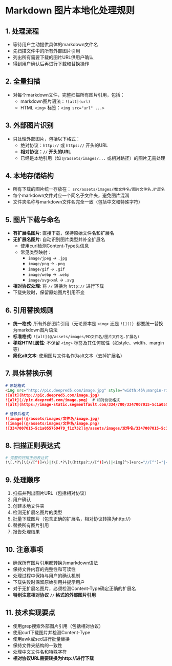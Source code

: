 # Markdown 图片本地化处理规则

## 1. 处理流程
- 等待用户主动提供具体的markdown文件名
- 先扫描文件中的所有外部图片引用
- 列出所有需要下载的图片URL供用户确认
- 得到用户确认后再进行下载和替换操作

## 2. 全量扫描
- 对每个markdown文件，完整扫描所有图片引用，包括：
  - markdown图片语法：`![alt](url)`
  - HTML `<img>` 标签：`<img src="url" ...>`

## 3. 外部图片识别
- 只处理外部图片，包括以下格式：
  - 绝对协议：`http://` 或 `https://` 开头的URL
  - **相对协议：`//` 开头的URL**
  - 已经是本地引用（如 `@/assets/images/...` 或相对路径）的图片无需处理

## 4. 本地存储结构
- 所有下载的图片统一存放在：
  `src/assets/images/MD文件名/图片文件名.扩展名`
- 每个markdown文件对应一个同名子文件夹，避免图片混淆
- 文件夹名称与markdown文件名完全一致（包括中文和特殊字符）

## 5. 图片下载与命名
- **有扩展名图片**: 直接下载，保持原始文件名和扩展名
- **无扩展名图片**: 自动识别图片类型并补全扩展名
  - 使用curl检测Content-Type头信息
  - 常见类型映射：
    - `image/jpeg` → `.jpg`
    - `image/png` → `.png`
    - `image/gif` → `.gif`
    - `image/webp` → `.webp`
    - `image/svg+xml` → `.svg`
- **相对协议处理**: 将 `//` 转换为 `http://` 进行下载
- 下载失败时，保留原始图片引用不变

## 6. 引用替换规则
- **统一格式**: 所有外部图片引用（无论原本是 `<img>` 还是 `![]()`）都要统一替换为markdown图片语法
- **标准格式**: `![alt](@/assets/images/MD文件名/图片文件名.扩展名)`
- **移除HTML属性**: 不保留 `<img>` 标签及其任何属性（如style、width、margin等）
- **简化alt文本**: 使用图片文件名作为alt文本（去掉扩展名）

## 7. 具体替换示例
```markdown
# 原始格式
<img src="http://pic.deepred5.com/image.jpg" style="width:45%;margin-right: 10px"/>
![alt](http://pic.deepred5.com/image.jpg)
![alt](//pic.deepred5.com/image.png)  # 相对协议格式
![alt](https://image-static.segmentfault.com/334/700/3347007015-5c1a055769479_fix732)

# 替换后格式
![image](@/assets/images/文件名/image.jpg)
![image](@/assets/images/文件名/image.png)
![3347007015-5c1a055769479_fix732](@/assets/images/文件名/3347007015-5c1a055769479_fix732.png)
```

## 8. 扫描正则表达式
```bash
# 完整的扫描正则表达式
!\[.*?\]\(//[^)]+\)|!\[.*?\]\(https?://[^)]+\)|<img[^>]+src="//[^"]+"|<img[^>]+src="https?://[^"]+"
```

## 9. 处理顺序
1. 扫描并列出图片URL（包括相对协议）
2. 用户确认
3. 创建本地文件夹
4. 检测无扩展名图片的类型
5. 批量下载图片（包含正确的扩展名，相对协议转换为http://）
6. 替换所有图片引用
7. 报告处理结果

## 10. 注意事项
- 确保所有图片引用都转换为markdown语法
- 保持文件内容的完整性和可读性
- 处理过程中保持与用户的确认机制
- 下载失败时保留原始引用并提示用户
- 对于无扩展名图片，必须检测Content-Type确定正确的扩展名
- **特别注意相对协议 `//` 格式的外部图片引用**

## 11. 技术实现要点
- 使用grep搜索外部图片引用（包括相对协议）
- 使用curl下载图片并检测Content-Type
- 使用awk或sed进行批量替换
- 保持文件夹结构的一致性
- 处理中文文件名和特殊字符
- **相对协议URL需要转换为http://进行下载**
